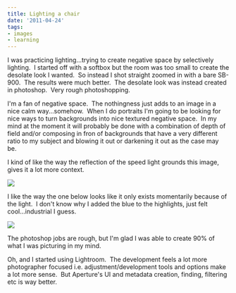 ```yaml
---
title: Lighting a chair
date: '2011-04-24'
tags:
- images
- learning
---
```


I was practicing lighting...trying to create negative space by selectively lighting.  I started off with a softbox but the room was too small to create the desolate look I wanted.  So instead I shot straight zoomed in with a bare SB-900.  The results were much better.  The desolate look was instead created in photoshop.  Very rough photoshopping.

I'm a fan of negative space.  The nothingness just adds to an image in a nice calm way...somehow.  When I do portraits I'm going to be looking for nice ways to turn backgrounds into nice textured negative space.  In my mind at the moment it will probably be done with a combination of depth of field and/or composing in fron of backgrounds that have a very different ratio to my subject and blowing it out or darkening it out as the case may be.

I kind of like the way the reflection of the speed light grounds this image, gives it a lot more context.

![][image-1]

I like the way the one below looks like it only exists momentarily because of the light.  I don't know why I added the blue to the highlights, just felt cool...industrial I guess.

![][image-2]

The photoshop jobs are rough, but I'm glad I was able to create 90% of what I was picturing in my mind.

Oh, and I started using Lightroom.  The development feels a lot more photographer focused i.e. adjustment/development tools and options make a lot more sense.  But Aperture's UI and metadata creation, finding, filtering etc is way better.

[image-1]:	/images/2011/04/20110423-014331-_rli1457-2.jpg
[image-2]:	/images/2011/04/20110423-014418-_rli1460-3.jpg